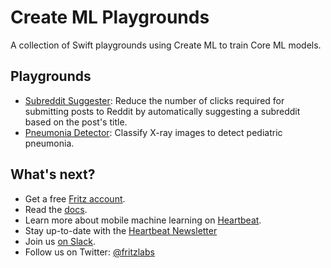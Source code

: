 # Create ML Playgrounds
A collection of Swift playgrounds using Create ML to train Core ML models.

## Playgrounds

* [Subreddit Suggester](subreddit_suggester/): Reduce the number of clicks required for submitting posts to Reddit by automatically suggesting a subreddit based on the post's title.
* [Pneumonia Detector](pneumonia_detector/): Classify X-ray images to detect pediatric pneumonia.

## What's next?

* Get a free [Fritz account](https://www.fritz.ai?utm_source=github&utm_campaign=fritz-models&utm_content=create-ml-playgrounds).
* Read the [docs](https://docs.fritz.ai?utm_source=github&utm_campaign=fritz-models&utm_content=create-ml-playgrounds).
* Learn more about mobile machine learning on [Heartbeat](https://heartbeat.fritz.ai/?utm_source=github&utm_campaign=fritz-models&utm_content=create-ml-playgrounds).
* Stay up-to-date with the [Heartbeat Newsletter](http://eepurl.com/c_verH)
* Join us [on Slack](https://join.slack.com/t/heartbeat-by-fritz/shared_invite/enQtNTI4MDcxMzI1MzAwLWIyMjRmMGYxYjUwZmE3MzA0MWQ0NDk0YjA2NzE3M2FjM2Y5MjQxMWM2MmQ4ZTdjNjViYjM3NDE0OWQxOTBmZWI).
* Follow us on Twitter: [@fritzlabs](https://twitter.com/fritzlabs)